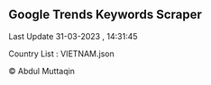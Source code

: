 

## Google Trends Keywords Scraper 
 
Last Update 31-03-2023 , 14:31:45

Country List :
VIETNAM.json



© Abdul Muttaqin 
